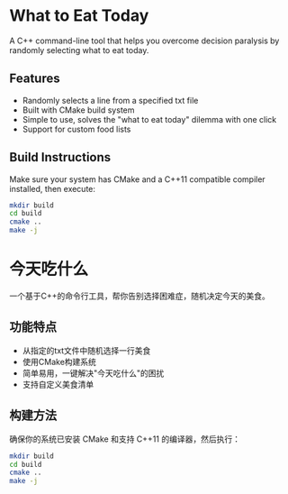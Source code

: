 # What to Eat Today

A C++ command-line tool that helps you overcome decision paralysis by randomly selecting what to eat today.

## Features

- Randomly selects a line from a specified txt file
- Built with CMake build system
- Simple to use, solves the "what to eat today" dilemma with one click
- Support for custom food lists

## Build Instructions

Make sure your system has CMake and a C++11 compatible compiler installed, then execute:

```bash
mkdir build
cd build
cmake ..
make -j
```



# 今天吃什么

一个基于C++的命令行工具，帮你告别选择困难症，随机决定今天的美食。

## 功能特点

- 从指定的txt文件中随机选择一行美食
- 使用CMake构建系统
- 简单易用，一键解决"今天吃什么"的困扰
- 支持自定义美食清单

## 构建方法

确保你的系统已安装 CMake 和支持 C++11 的编译器，然后执行：

```bash
mkdir build
cd build
cmake ..
make -j
